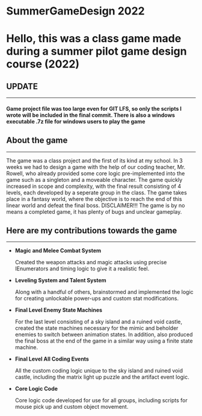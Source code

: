 # SummerGameDesign 2022 <br>
<h1>Hello, this was a class game made during a summer pilot game design course (2022)</h1>
<h2>UPDATE</h2>
<hr>
<h4>Game project file was too large even for GIT LFS, so only the scripts I wrote will be included in the final commit. There is also a windows executable .7z file for windows users to play the game</h4>
<h2>About the game</h2>
<hr>
<p>The game was a class project and the first of its kind at my school. In 3 weeks we had to design a game with the help of our coding teacher, Mr. Rowell, who already provided some core logic pre-implemented into the game such as a singleton and a moveable character. The game quickly increased in scope and complexity, with the final result consisting of 4 levels, each developed by a seperate group in the class. The game takes place in a fantasy world, where the objective is to reach the end of this linear world and defeat the final boss. DISCLAIMER!!! The game is by no means a completed game, it has plenty of bugs and unclear gameplay.</p>
<h2>Here are my contributions towards the game</h2>
<hr>
<ul>
  <li><b>Magic and Melee Combat System</b>
  <p>Created the weapon attacks and magic attacks using precise IEnumerators and timing logic to give it a realistic feel.</p>
  </li>
  <li><b>Leveling System and Talent System</b>
  <p>Along with a handful of others, brainstormed and implemented the logic for creating unlockable power-ups and custom stat modifications.</p>
  </li>
  <li><b>Final Level Enemy State Machines</b>
  <p>For the last level consisting of a sky island and a ruined void castle, created the state machines necessary for the mimic and beholder enemies to switch between animation states. In addition, also produced the final boss at the end of the game in a similar way using a finite state machine.</p>
  </li>
  <li><b>Final Level All Coding Events</b>
  <p>All the custom coding logic unique to the sky island and ruined void castle, including the matrix light up puzzle and the artifact event logic.</p>
  </li>
  </li>
  <li><b>Core Logic Code</b>
  <p>Core logic code developed for use for all groups, including scripts for mouse pick up and custom object movement.</p>
  </li>
